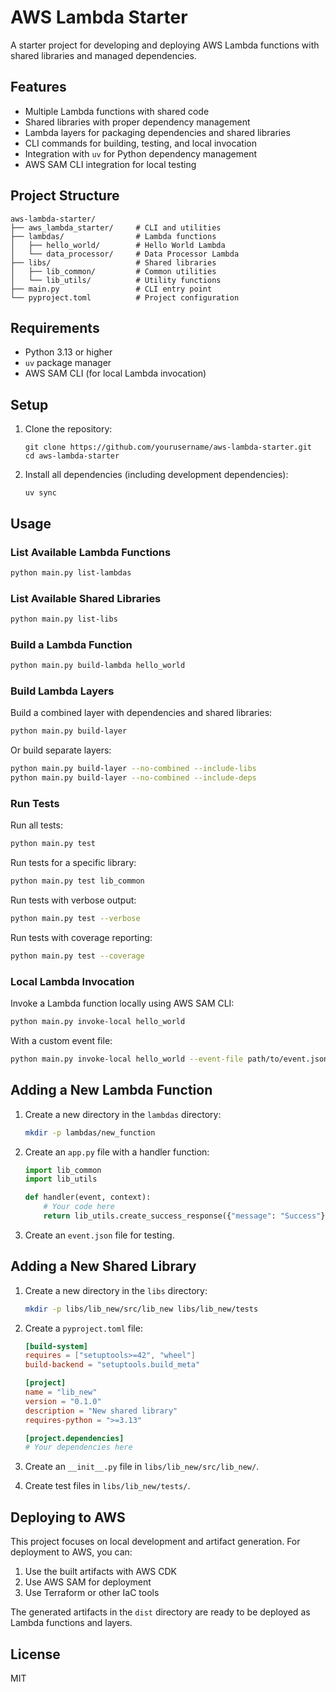 # AWS Lambda Starter

A starter project for developing and deploying AWS Lambda functions with shared libraries and managed dependencies.

## Features

- Multiple Lambda functions with shared code
- Shared libraries with proper dependency management
- Lambda layers for packaging dependencies and shared libraries
- CLI commands for building, testing, and local invocation
- Integration with `uv` for Python dependency management
- AWS SAM CLI integration for local testing

## Project Structure

```
aws-lambda-starter/
├── aws_lambda_starter/     # CLI and utilities
├── lambdas/                # Lambda functions
│   ├── hello_world/        # Hello World Lambda
│   └── data_processor/     # Data Processor Lambda
├── libs/                   # Shared libraries
│   ├── lib_common/         # Common utilities
│   └── lib_utils/          # Utility functions
├── main.py                 # CLI entry point
└── pyproject.toml          # Project configuration
```

## Requirements

- Python 3.13 or higher
- `uv` package manager
- AWS SAM CLI (for local Lambda invocation)

## Setup

1. Clone the repository:
   ```
   git clone https://github.com/yourusername/aws-lambda-starter.git
   cd aws-lambda-starter
   ```

2. Install all dependencies (including development dependencies):
   ```
   uv sync
   ```

## Usage

### List Available Lambda Functions

```bash
python main.py list-lambdas
```

### List Available Shared Libraries

```bash
python main.py list-libs
```

### Build a Lambda Function

```bash
python main.py build-lambda hello_world
```

### Build Lambda Layers

Build a combined layer with dependencies and shared libraries:
```bash
python main.py build-layer
```

Or build separate layers:
```bash
python main.py build-layer --no-combined --include-libs
python main.py build-layer --no-combined --include-deps
```

### Run Tests

Run all tests:
```bash
python main.py test
```

Run tests for a specific library:
```bash
python main.py test lib_common
```

Run tests with verbose output:
```bash
python main.py test --verbose
```

Run tests with coverage reporting:
```bash
python main.py test --coverage
```

### Local Lambda Invocation

Invoke a Lambda function locally using AWS SAM CLI:
```bash
python main.py invoke-local hello_world
```

With a custom event file:
```bash
python main.py invoke-local hello_world --event-file path/to/event.json
```

## Adding a New Lambda Function

1. Create a new directory in the `lambdas` directory:
   ```bash
   mkdir -p lambdas/new_function
   ```

2. Create an `app.py` file with a handler function:
   ```python
   import lib_common
   import lib_utils

   def handler(event, context):
       # Your code here
       return lib_utils.create_success_response({"message": "Success"})
   ```

3. Create an `event.json` file for testing.

## Adding a New Shared Library

1. Create a new directory in the `libs` directory:
   ```bash
   mkdir -p libs/lib_new/src/lib_new libs/lib_new/tests
   ```

2. Create a `pyproject.toml` file:
   ```toml
   [build-system]
   requires = ["setuptools>=42", "wheel"]
   build-backend = "setuptools.build_meta"

   [project]
   name = "lib_new"
   version = "0.1.0"
   description = "New shared library"
   requires-python = ">=3.13"

   [project.dependencies]
   # Your dependencies here
   ```

3. Create an `__init__.py` file in `libs/lib_new/src/lib_new/`.

4. Create test files in `libs/lib_new/tests/`.

## Deploying to AWS

This project focuses on local development and artifact generation. For deployment to AWS, you can:

1. Use the built artifacts with AWS CDK
2. Use AWS SAM for deployment
3. Use Terraform or other IaC tools

The generated artifacts in the `dist` directory are ready to be deployed as Lambda functions and layers.

## License

MIT
